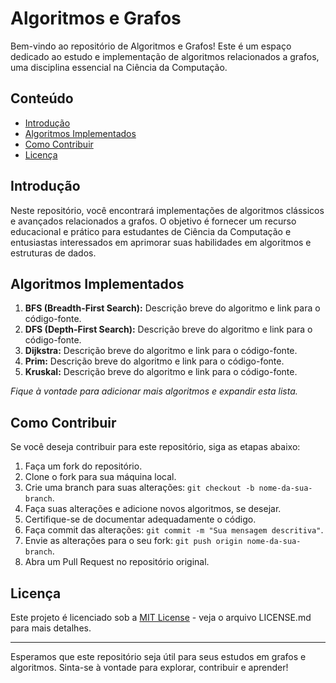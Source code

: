 # Algoritmos e Grafos

Bem-vindo ao repositório de Algoritmos e Grafos! Este é um espaço dedicado ao estudo e implementação de algoritmos relacionados a grafos, uma disciplina essencial na Ciência da Computação.

## Conteúdo

- [Introdução](#introdução)
- [Algoritmos Implementados](#algoritmos-implementados)
- [Como Contribuir](#como-contribuir)
- [Licença](#licença)

## Introdução

Neste repositório, você encontrará implementações de algoritmos clássicos e avançados relacionados a grafos. O objetivo é fornecer um recurso educacional e prático para estudantes de Ciência da Computação e entusiastas interessados em aprimorar suas habilidades em algoritmos e estruturas de dados.

## Algoritmos Implementados

1. **BFS (Breadth-First Search):** Descrição breve do algoritmo e link para o código-fonte.
2. **DFS (Depth-First Search):** Descrição breve do algoritmo e link para o código-fonte.
3. **Dijkstra:** Descrição breve do algoritmo e link para o código-fonte.
4. **Prim:** Descrição breve do algoritmo e link para o código-fonte.
5. **Kruskal:** Descrição breve do algoritmo e link para o código-fonte.

_Fique à vontade para adicionar mais algoritmos e expandir esta lista._

## Como Contribuir

Se você deseja contribuir para este repositório, siga as etapas abaixo:

1. Faça um fork do repositório.
2. Clone o fork para sua máquina local.
3. Crie uma branch para suas alterações: `git checkout -b nome-da-sua-branch`.
4. Faça suas alterações e adicione novos algoritmos, se desejar.
5. Certifique-se de documentar adequadamente o código.
6. Faça commit das alterações: `git commit -m "Sua mensagem descritiva"`.
7. Envie as alterações para o seu fork: `git push origin nome-da-sua-branch`.
8. Abra um Pull Request no repositório original.

## Licença

Este projeto é licenciado sob a [MIT License](LICENSE.md) - veja o arquivo LICENSE.md para mais detalhes.

---

Esperamos que este repositório seja útil para seus estudos em grafos e algoritmos. Sinta-se à vontade para explorar, contribuir e aprender!
